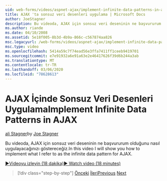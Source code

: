 ```yaml
---
uid: web-forms/videos/aspnet-ajax/implement-infinite-data-patterns-in-ajax
title: AJAX 'ta sonsuz veri desenleri uygulama | Microsoft Docs
author: JoeStagner
description: Bu videoda, AJAX için sonsuz veri deseninin ne başvururum olduğunu nasıl uygulayacağınızı göstereceğiz.
ms.author: riande
ms.date: 04/10/2008
ms.assetid: 5e18f005-8b3d-4b9a-866c-c567874aa826
msc.legacyurl: /web-forms/videos/aspnet-ajax/implement-infinite-data-patterns-in-ajax
msc.type: video
ms.openlocfilehash: 5414a59c7f74ead56e3ffa7411ff1ceeb9419701
ms.sourcegitcommit: e7e91932a6e91a63e2e46417626f39d6b244a3ab
ms.translationtype: MT
ms.contentlocale: tr-TR
ms.lasthandoff: 03/06/2020
ms.locfileid: "78628613"
---
```

# <a name="implement-infinite-data-patterns-in-ajax"></a><span data-ttu-id="578d2-103">AJAX İçinde Sonsuz Veri Desenleri Uygulama</span><span class="sxs-lookup"><span data-stu-id="578d2-103">Implement Infinite Data Patterns in AJAX</span></span>

<span data-ttu-id="578d2-104">[ali Stagner](https://github.com/JoeStagner)</span><span class="sxs-lookup"><span data-stu-id="578d2-104">by [Joe Stagner](https://github.com/JoeStagner)</span></span>

<span data-ttu-id="578d2-105">Bu videoda, AJAX için sonsuz veri deseninin ne başvururum olduğunu nasıl uygulayacağınızı göstereceğiz.</span><span class="sxs-lookup"><span data-stu-id="578d2-105">In this video I will show you how to implement what I refer to as the infinite data pattern for AJAX.</span></span>

[<span data-ttu-id="578d2-106">&#9654;Videoyu izleyin (18 dakika)</span><span class="sxs-lookup"><span data-stu-id="578d2-106">&#9654; Watch video (18 minutes)</span></span>](https://channel9.msdn.com/Blogs/ASP-NET-Site-Videos/implement-infinite-data-patterns-in-ajax)

> [!div class="step-by-step"]
> <span data-ttu-id="578d2-107">[Önceki](use-aspnet-ajax-cascading-drop-down-control-to-access-a-database.md)
> [İleri](basic-aspnet-authentication-in-an-ajax-enabled-application.md)</span><span class="sxs-lookup"><span data-stu-id="578d2-107">[Previous](use-aspnet-ajax-cascading-drop-down-control-to-access-a-database.md)
[Next](basic-aspnet-authentication-in-an-ajax-enabled-application.md)</span></span>
